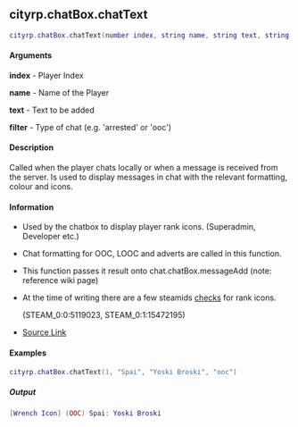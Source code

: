 
## cityrp.chatBox.chatText
```lua
cityrp.chatBox.chatText(number index, string name, string text, string filter)
```

#### Arguments
**index** - Player Index

**name** - Name of the Player

**text** - Text to be added

**filter** - Type of chat (e.g. 'arrested' or 'ooc')

#### Description
Called when the player chats locally or when a message is received from the server. Is used to display messages in chat with the relevant
formatting, colour and icons.                      

#### Information
* Used by the chatbox to display player rank icons. (Superadmin, Developer etc.)
* Chat formatting for OOC, LOOC and adverts are called in this function.
* This function passes it result onto chat.chatBox.messageAdd (note: reference wiki page)
* At the time of writing there are a few steamids [checks](https://app.assembla.com/spaces/roleplaygamemode/subversion/source/HEAD/gamemode/core/libraries/cl_chatbox.lua#ln934) for rank icons.
	
    (STEAM_0:0:5119023, STEAM_0:1:15472195)
* [Source Link](https://app.assembla.com/spaces/roleplaygamemode/subversion/source/HEAD/gamemode/core/libraries/cl_chatbox.lua#ln901)

#### Examples

```lua 
cityrp.chatBox.chatText(1, "Spai", "Yoski Broski", "ooc")
```

##### Output

```lua
[Wrench Icon] (OOC) Spai: Yoski Broski
```